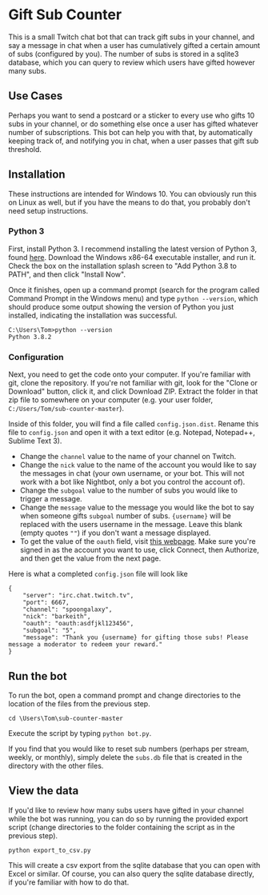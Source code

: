 # Gift Sub Counter

This is a small Twitch chat bot that can track gift subs in your channel, and say a message in chat when a user has cumulatively gifted a certain amount of subs (configured by you). The number of subs is stored in a sqlite3 database, which you can query to review which users have gifted however many subs.

## Use Cases
Perhaps you want to send a postcard or a sticker to every use who gifts 10 subs in your channel, or do something else once a user has gifted whatever number of subscriptions. This bot can help you with that, by automatically keeping track of, and notifying you in chat, when a user passes that gift sub threshold.

## Installation
These instructions are intended for Windows 10. You can obviously run this on Linux as well, but if you have the means to do that, you probably don't need setup instructions.

### Python 3
First, install Python 3. I recommend installing the latest version of Python 3, found [here](https://www.python.org/downloads/windows/). Download the Windows x86-64 executable installer, and run it. Check the box on the installation splash screen to "Add Python 3.8 to PATH", and then click "Install Now".

Once it finishes, open up a command prompt (search for the program called Command Prompt in the Windows menu) and type `python --version`, which should produce some output showing the version of Python you just installed, indicating the installation was successful.
```
C:\Users\Tom>python --version
Python 3.8.2
```
### Configuration
Next, you need to get the code onto your computer. If you're familiar with git, clone the repository. If you're not familiar with git, look for the "Clone or Download" button, click it, and click Download ZIP. Extract the folder in that zip file to somewhere on your computer (e.g. your user folder, `C:/Users/Tom/sub-counter-master`).

Inside of this folder, you will find a file called `config.json.dist`. Rename this file to `config.json` and open it with a text editor (e.g. Notepad, Notepad++, Sublime Text 3).

- Change the `channel` value to the name of your channel on Twitch.
- Change the `nick` value to the name of the account you would like to say the messages in chat (your own username, or your bot. This will not work with a bot like Nightbot, only a bot you control the account of).
- Change the `subgoal` value to the number of subs you would like to trigger a message.
- Change the `message` value to the message you would like the bot to say when someone gifts `subgoal` number of subs. `{username}` will be replaced with the users username in the message. Leave this blank (empty quotes `""`) if you don't want a message displayed.
- To get the value of the `oauth` field, visit [this webpage](https://www.twitchapps.com/tmi/). Make sure you're signed in as the account you want to use, click Connect, then Authorize, and then get the value from the next page.

Here is what a completed `config.json` file will look like
```
{
    "server": "irc.chat.twitch.tv",
    "port": 6667,
    "channel": "spoongalaxy",
    "nick": "barkeith",
    "oauth": "oauth:asdfjkl123456",
    "subgoal": "5",
    "message": "Thank you {username} for gifting those subs! Please message a moderator to redeem your reward."
}
```

## Run the bot
To run the bot, open a command prompt and change directories to the location of the files from the previous step.
```
cd \Users\Tom\sub-counter-master
```
Execute the script by typing `python bot.py`.

If you find that you would like to reset sub numbers (perhaps per stream, weekly, or monthly), simply delete the `subs.db` file that is created in the directory with the other files.

## View the data
If you'd like to review how many subs users have gifted in your channel while the bot was running, you can do so by running the provided export script (change directories to the folder containing the script as in the previous step).
```
python export_to_csv.py
```
This will create a csv export from the sqlite database that you can open with Excel or similar. Of course, you can also query the sqlite database directly, if you're familiar with how to do that.
